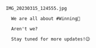 

         IMG_20230315_124555.jpg  
           
           We are all about #Winning💯

           Aren't we?

           Stay tuned for more updates!😉
